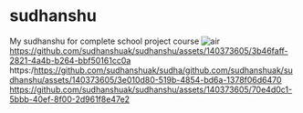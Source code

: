 # sudhanshu
My sudhanshu for complete school project course
![air](https://github.com/sudhanshuak/sudhanshu/assets/140373605/5d30df47-c05c-4869-b4ec-0851b08da92e)
https://github.com/sudhanshuak/sudhanshu/assets/140373605/3b46faff-2821-4a4b-b264-bbf50161cc0a
https:/https://github.com/sudhanshuak/sudha/github.com/sudhanshuak/sudhanshu/assets/140373605/3e010d80-519b-4854-bd6a-1378f06d6470
https://github.com/sudhanshuak/sudhanshu/assets/140373605/70e4d0c1-5bbb-40ef-8f00-2d961f8e47e2

